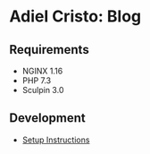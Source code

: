 # Adiel Cristo: Blog

## Requirements

- NGINX 1.16
- PHP 7.3
- Sculpin 3.0

## Development

* [Setup Instructions](.deploy/local/README.md)

